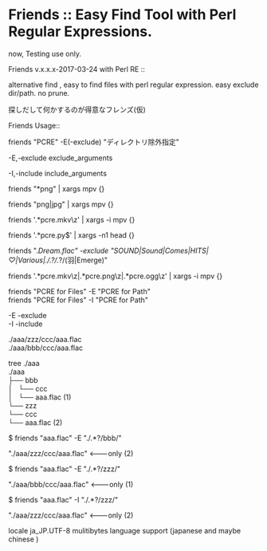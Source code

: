 # Friends :: Easy Find Tool with Perl Regular Expressions.

now, Testing use only.

Friends v.x.x.x-2017-03-24 with Perl RE ::

alternative find , easy to find files with perl regular expression.
easy exclude dir/path. no prune.

探しだして何かするのが得意なフレンズ(仮)

Friends Usage::

friends "PCRE" -E(-exclude) "ディレクトリ除外指定"

-E,-exclude exclude_arguments<br>

-I,-include include_arguments<br>


  friends "*png"        | xargs mpv       {}
  
  friends "png|jpg"     | xargs mpv       {}
  
  friends '.*pcre.mkv\z' | xargs -i  mpv   {}
  
  friends '.*pcre.py$'   | xargs -n1 head  {}
 

 friends ".*Dream.*flac" -exclude "SOUND|Sound|Comes|HITS|♡|Various|./.*?/.*?/(羽|Emerge)" 
 
 friends '.*pcre.mkv\z|.*pcre.png\z|.*pcre.ogg\z' | xargs -i  mpv {} 
 
 friends "PCRE for Files" -E "PCRE for Path"
<br>
 friends "PCRE for Files" -I "PCRE for Path"

-E -exclude<br>
-I -include<br>

./aaa/zzz/ccc/aaa.flac<br>
./aaa/bbb/ccc/aaa.flac

tree ./aaa<br>
./aaa<br>
├── bbb<br>
│   └── ccc<br>
│       └── aaa.flac (1)<br>
└── zzz<br>
    └── ccc<br>
        └── aaa.flac (2)<br>

$ friends "aaa.flac" -E "./.*?/bbb/"

"./aaa/zzz/ccc/aaa.flac" <---only (2)

$ friends "aaa.flac" -E "./.*?/zzz/"

"./aaa/bbb/ccc/aaa.flac" <---only (1)

$ friends "aaa.flac" -I "./.*?/zzz/"

"./aaa/zzz/ccc/aaa.flac"  <---only (2)

locale ja_JP.UTF-8
mulitibytes language support (japanese and maybe chinese )

